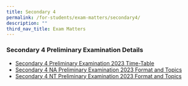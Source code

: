 ```yaml
---
title: Secondary 4
permalink: /for-students/exam-matters/secondary4/
description: ""
third_nav_title: Exam Matters
---
```

### Secondary 4 Preliminary Examination Details

* [Secondary 4 Preliminary Examination 2023 Time-Table](/files/For%20Students/Exam%20Matters/4n%20prelims%202023%20tt.pdf)
* [Secondary 4 NA Preliminary Examination 2023 Format and Topics](/files/For%20Students/Exam%20Matters/sec%204na%20preliminary%20exam%20format%20and%20topics%202023_student's%20copy.pdf)
* [Secondary 4 NT Preliminary Examination 2023 Format and Topics](/files/For%20Students/Exam%20Matters/sec%204nt%20preliminary%20exam%20format%20and%20topics%202023_student's%20copy.pdf)